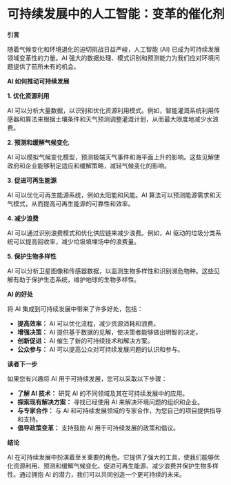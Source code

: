 # 可持续发展中的人工智能：变革的催化剂

**引言**

随着气候变化和环境退化的迫切挑战日益严峻，人工智能 (AI) 已成为可持续发展领域变革性的力量。AI 强大的数据处理、模式识别和预测能力为我们应对环境问题提供了前所未有的机会。

**AI 如何推动可持续发展**

**1. 优化资源利用**

AI 可以分析大量数据，以识别和优化资源利用模式。例如，智能灌溉系统利用传感器和算法来根据土壤条件和天气预测调整灌溉计划，从而最大限度地减少水浪费。

**2. 预测和缓解气候变化**

AI 可以模拟气候变化模型，预测极端天气事件和海平面上升的影响。这些见解使政府和企业能够制定适应和缓解策略，减轻气候变化的影响。

**3. 促进可再生能源**

AI 可以优化可再生能源系统，例如太阳能和风能。AI 算法可以预测能源需求和天气模式，从而提高可再生能源的可靠性和效率。

**4. 减少浪费**

AI 可以通过识别浪费模式和优化供应链来减少浪费。例如，AI 驱动的垃圾分类系统可以提高回收率，减少垃圾填埋场中的浪费量。

**5. 保护生物多样性**

AI 可以分析卫星图像和传感器数据，以监测生物多样性和识别濒危物种。这些见解有助于保护生态系统，维护地球的生物多样性。

**AI 的好处**

将 AI 集成到可持续发展中带来了许多好处，包括：

* **提高效率：** AI 可以优化流程，减少资源消耗和浪费。
* **增强决策：** AI 提供基于数据的见解，使决策者能够做出明智的决定。
* **创新促进：** AI 催生了新的可持续技术和解决方案。
* **公众参与：** AI 可以提高公众对可持续发展问题的认识和参与。

**读者下一步**

如果您有兴趣将 AI 用于可持续发展，您可以采取以下步骤：

* **了解 AI 技术：** 研究 AI 的不同领域及其在可持续发展中的应用。
* **探索现有解决方案：** 寻找已经使用 AI 来解决环境问题的组织和企业。
* **与专家合作：** 与 AI 和可持续发展领域的专家合作，为您自己的项目提供指导和支持。
* **倡导政策变革：** 支持鼓励 AI 用于可持续发展的政策和倡议。

**结论**

AI 在可持续发展中扮演着至关重要的角色。它提供了强大的工具，使我们能够优化资源利用、预测和缓解气候变化、促进可再生能源、减少浪费并保护生物多样性。通过拥抱 AI 的潜力，我们可以共同创造一个更可持续的未来。

